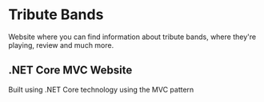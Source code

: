 # Tribute Bands
Website where you can find information about tribute bands, where they're playing, review and much more.

## .NET Core MVC Website
Built using .NET Core technology using the MVC pattern
